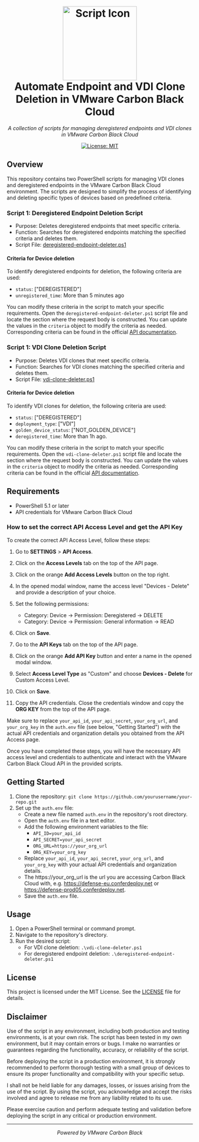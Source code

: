 <h1 align="center">
    <img src="https://avatars.githubusercontent.com/u/2071378?s=200&v=4" alt="Script Icon" width="200">
    <br>
    Automate Endpoint and VDI Clone Deletion in VMware Carbon Black Cloud
</h1>

<p align="center">
    <em>A collection of scripts for managing deregistered endpoints and VDI clones in VMware Carbon Black Cloud</em>
</p>

<p align="center">
    <a href="LICENSE">
        <img src="https://img.shields.io/badge/License-MIT-blue.svg" alt="License: MIT">
    </a>
</p>

## Overview

This repository contains two PowerShell scripts for managing VDI clones and deregistered endpoints in the VMware Carbon Black Cloud environment. The scripts are designed to simplify the process of identifying and deleting specific types of devices based on predefined criteria.

### Script 1: Deregistered Endpoint Deletion Script

- Purpose: Deletes deregistered endpoints that meet specific criteria.
- Function: Searches for deregistered endpoints matching the specified criteria and deletes them.
- Script File: [deregistered-endpoint-deleter.ps1](deregistered-endpoint-deleter.ps1)

#### Criteria for Device deletion
To identify deregistered endpoints for deletion, the following criteria are used:

- `status`: ["DEREGISTERED"]
- `unregistered_time`: More than 5 minutes ago

You can modify these criteria in the script to match your specific requirements. Open the `deregistered-endpoint-deleter.ps1` script file and locate the section where the request body is constructed. You can update the values in the `criteria` object to modify the criteria as needed.
Corresponding criteria can be found in the official [API documentation](https://developer.carbonblack.com/reference/carbon-black-cloud/platform/latest/devices-api/).

### Script 1: VDI Clone Deletion Script

- Purpose: Deletes VDI clones that meet specific criteria.
- Function: Searches for VDI clones matching the specified criteria and deletes them.
- Script File: [vdi-clone-deleter.ps1](vdi-clone-deleter.ps1)

#### Criteria for Device deletion

To identify VDI clones for deletion, the following criteria are used:

- `status`: ["DEREGISTERED"]
- `deployment_type`: ["VDI"]
- `golden_device_status`: ["NOT_GOLDEN_DEVICE"]
- `deregistered_time`: More than 1h ago.

You can modify these criteria in the script to match your specific requirements. Open the `vdi-clone-deleter.ps1` script file and locate the section where the request body is constructed. You can update the values in the `criteria` object to modify the criteria as needed.
Corresponding criteria can be found in the official [API documentation](https://developer.carbonblack.com/reference/carbon-black-cloud/platform/latest/devices-api/).

## Requirements

- PowerShell 5.1 or later
- API credentials for VMware Carbon Black Cloud

### How to set the correct API Access Level and get the API Key

To create the correct API Access Level, follow these steps:

1. Go to **SETTINGS** > **API Access**.
2. Click on the **Access Levels** tab on the top of the API page.
3. Click on the orange **Add Access Levels** button on the top right.
4. In the opened modal window, name the access level "Devices - Delete" and provide a description of your choice.
5. Set the following permissions:

   - Category: Device -> Permission: Deregistered -> DELETE
   - Category: Device -> Permission: General information -> READ

6. Click on **Save**.
7. Go to the **API Keys** tab on the top of the API page.
8. Click on the orange **Add API Key** button and enter a name in the opened modal window.
9. Select **Access Level Type** as "Custom" and choose **Devices - Delete** for Custom Access Level.
10. Click on **Save**.
11. Copy the API credentials. Close the credentials window and copy the **ORG KEY** from the top of the API page.

Make sure to replace `your_api_id`, `your_api_secret`, `your_org_url`, and `your_org_key` in the `auth.env` file (see below, "Getting Started") with the actual API credentials and organization details you obtained from the API Access page.

Once you have completed these steps, you will have the necessary API access level and credentials to authenticate and interact with the VMware Carbon Black Cloud API in the provided scripts.


## Getting Started

1. Clone the repository: `git clone https://github.com/yourusername/your-repo.git`
2. Set up the `auth.env` file: 
   - Create a new file named `auth.env` in the repository's root directory.
   - Open the `auth.env` file in a text editor.
   - Add the following environment variables to the file:
     - `API_ID=your_api_id`
     - `API_SECRET=your_api_secret`
     - `ORG_URL=https://your_org_url`
     - `ORG_KEY=your_org_key`
   - Replace `your_api_id`, `your_api_secret`, `your_org_url`, and `your_org_key` with your actual API credentials and organization details.
   - The https://your_org_url is the url you are accessing Carbon Black Cloud with, e.g. https://defense-eu.conferdeploy.net or https://defense-prod05.conferdeploy.net.
   - Save the `auth.env` file.

## Usage

1. Open a PowerShell terminal or command prompt.
2. Navigate to the repository's directory.
3. Run the desired script:
   - For VDI clone deletion: `.\vdi-clone-deleter.ps1`
   - For deregistered endpoint deletion: `.\deregistered-endpoint-deleter.ps1`

## License

This project is licensed under the MIT License. See the [LICENSE](LICENSE) file for details.

## Disclaimer
Use of the script in any environment, including both production and testing environments, is at your own risk. The script has been tested in my own environment, but it may contain errors or bugs. I make no warranties or guarantees regarding the functionality, accuracy, or reliability of the script. 

Before deploying the script in a production environment, it is strongly recommended to perform thorough testing with a small group of devices to ensure its proper functionality and compatibility with your specific setup.

I shall not be held liable for any damages, losses, or issues arising from the use of the script. By using the script, you acknowledge and accept the risks involved and agree to release me from any liability related to its use.

Please exercise caution and perform adequate testing and validation before deploying the script in any critical or production environment.

---

<p align="center">
    <em>Powered by VMware Carbon Black</em>
</p>

